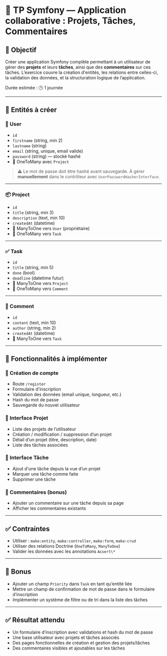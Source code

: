 # 🧩 TP Symfony — Application collaborative : Projets, Tâches, Commentaires

## 🎯 Objectif

Créer une application Symfony complète permettant à un utilisateur de gérer des **projets** et leurs **tâches**, ainsi que des **commentaires** sur ces tâches. L’exercice couvre la création d'entités, les relations entre celles-ci, la validation des données, et la structuration logique de l’application.

Durée estimée : 🕒 1 journée

---

## 🧱 Entités à créer

### 👤 User
- `id`
- `firstname` (string, min 2)
- `lastname` (string)
- `email` (string, unique, email valide)
- `password` (string) — stocké hashé
- 🔁 OneToMany avec `Project`

> ⚠️ Le mot de passe doit être hashé avant sauvegarde. À gérer **manuellement** dans le contrôleur avec `UserPasswordHasherInterface`.

---

### 📦 Project
- `id`
- `title` (string, min 3)
- `description` (text, min 10)
- `createdAt` (datetime)
- 🔁 ManyToOne vers `User` (propriétaire)
- 🔁 OneToMany vers `Task`

---

### ✅ Task
- `id`
- `title` (string, min 5)
- `done` (bool)
- `deadline` (datetime futur)
- 🔁 ManyToOne vers `Project`
- 🔁 OneToMany vers `Comment`

---

### 💬 Comment
- `id`
- `content` (text, min 10)
- `author` (string, min 2)
- `createdAt` (datetime)
- 🔁 ManyToOne vers `Task`

---

## 🧪 Fonctionnalités à implémenter

### 🔹 Création de compte
- Route `/register`
- Formulaire d'inscription
- Validation des données (email unique, longueur, etc.)
- Hash du mot de passe
- Sauvegarde du nouvel utilisateur

### 🔹 Interface Projet
- Liste des projets de l’utilisateur
- Création / modification / suppression d’un projet
- Détail d’un projet (titre, description, date)
- Liste des tâches associées

### 🔹 Interface Tâche
- Ajout d'une tâche depuis la vue d’un projet
- Marquer une tâche comme faite
- Supprimer une tâche

### 🔹 Commentaires (bonus)
- Ajouter un commentaire sur une tâche depuis sa page
- Afficher les commentaires existants

---

## ✅ Contraintes

- Utiliser : `make:entity`, `make:controller`, `make:form`, `make:crud`
- Utiliser des relations Doctrine (`OneToMany`, `ManyToOne`)
- Valider les données avec les annotations `Assert\*`

---

## 🎁 Bonus

- Ajouter un champ `Priority` dans `Task` en tant qu’entité liée
- Mettre un champ de confirmation de mot de passe dans le formulaire d’inscription
- Implémenter un système de filtre ou de tri dans la liste des tâches

---

## ✅ Résultat attendu

- Un formulaire d’inscription avec validations et hash du mot de passe
- Une base utilisateur avec projets et tâches associés
- Des pages fonctionnelles de création et gestion des projets/tâches
- Des commentaires visibles et ajoutables sur les tâches
